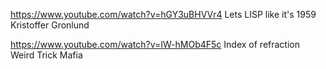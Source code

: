 
https://www.youtube.com/watch?v=hGY3uBHVVr4 Lets LISP like it's 1959  Kristoffer Gronlund

https://www.youtube.com/watch?v=IW-hMOb4F5c Index of refraction Weird Trick Mafia

